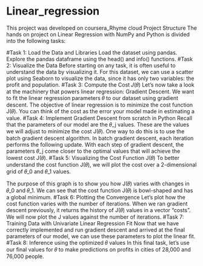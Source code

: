# Linear_regression

This project was developed on coursera_Rhyme cloud
Project Structure
The hands on project on Linear Regression with NumPy and Python is divided into the following tasks:

#Task 1: Load the Data and Libraries
Load the dataset using pandas.
Explore the pandas dataframe using the head() and info() functions.
#Task 2: Visualize the Data
Before starting on any task, it is often useful to understand the data by visualizing it.
For this dataset, we can use a scatter plot using Seaborn to visualize the data, since it has only two variables: the profit and population.
#Task 3: Compute the Cost 𝐽(𝜃)
Let’s now take a look at the machinery that powers linear regression: Gradient Descent. 
We want to fit the linear regression parameters 𝜃 to our dataset using gradient descent.
The objective of linear regression is to minimize the cost function J(𝜃).
You can think of the cost as the error your model made in estimating a value.
#Task 4: Implement Gradient Descent from scratch in Python
Recall that the parameters of our model are the 𝜃_j values.
These are the values we will adjust to minimize the cost J(𝜃).
One way to do this is to use the batch gradient descent algorithm.
In batch gradient descent, each iteration performs the following update.
With each step of gradient descent, the parameters 𝜃_j come closer to the optimal values that will achieve the lowest cost J(𝜃).
#Task 5: Visualizing the Cost Function J(𝜃)
To better understand the cost function J(𝜃), we will plot the cost over a 2-dimensional grid of 𝜃_0 and 𝜃_1 values.

The purpose of this graph is to show you how J(𝜃) varies with changes in 𝜃_0 and 𝜃_1.
We can see that the cost function J(𝜃) is bowl-shaped and has a global minimum.
#Task 6: Plotting the Convergence
Let’s plot how the cost function varies with the number of iterations.
When we ran gradient descent previously, it returns the history of J(𝜃) values in a vector “costs”.
We will now plot the J values against the number of iterations.
#Task 7: Training Data with Univariate Linear Regression Fit
Now that we have correctly implemented and run gradient descent and arrived at the final parameters of our model, we can use these parameters to plot the linear fit. 
#Task 8: Inference using the optimized 𝜃 values
In this final task, let’s use our final values for 𝜃 to make predictions on profits in cities of 28,000 and 76,000 people. 
